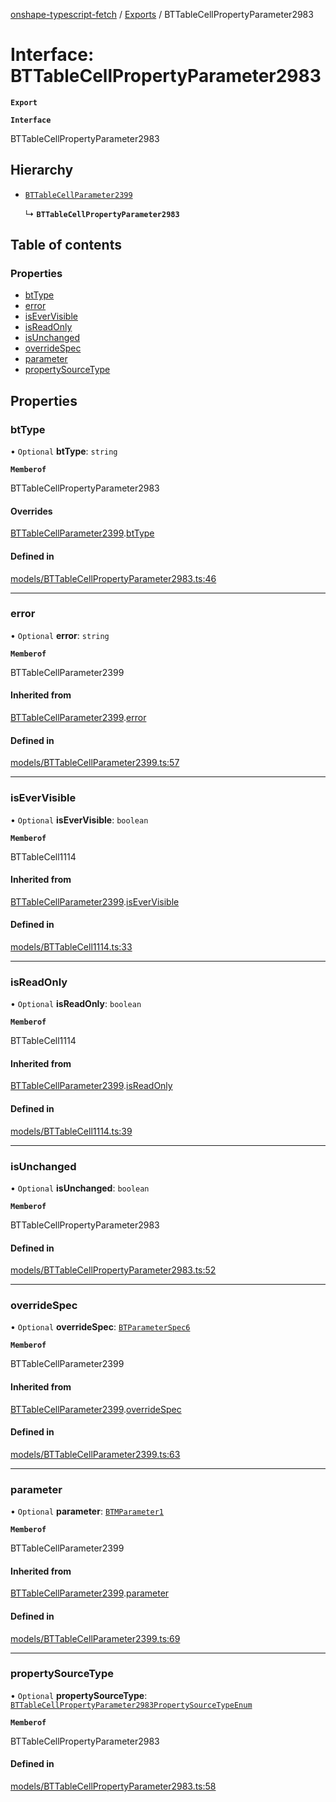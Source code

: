 [onshape-typescript-fetch](../README.md) / [Exports](../modules.md) / BTTableCellPropertyParameter2983

# Interface: BTTableCellPropertyParameter2983

**`Export`**

**`Interface`**

BTTableCellPropertyParameter2983

## Hierarchy

- [`BTTableCellParameter2399`](BTTableCellParameter2399.md)

  ↳ **`BTTableCellPropertyParameter2983`**

## Table of contents

### Properties

- [btType](BTTableCellPropertyParameter2983.md#bttype)
- [error](BTTableCellPropertyParameter2983.md#error)
- [isEverVisible](BTTableCellPropertyParameter2983.md#isevervisible)
- [isReadOnly](BTTableCellPropertyParameter2983.md#isreadonly)
- [isUnchanged](BTTableCellPropertyParameter2983.md#isunchanged)
- [overrideSpec](BTTableCellPropertyParameter2983.md#overridespec)
- [parameter](BTTableCellPropertyParameter2983.md#parameter)
- [propertySourceType](BTTableCellPropertyParameter2983.md#propertysourcetype)

## Properties

### btType

• `Optional` **btType**: `string`

**`Memberof`**

BTTableCellPropertyParameter2983

#### Overrides

[BTTableCellParameter2399](BTTableCellParameter2399.md).[btType](BTTableCellParameter2399.md#bttype)

#### Defined in

[models/BTTableCellPropertyParameter2983.ts:46](https://github.com/toebes/onshape-typescript-fetch/blob/3e11ae1/models/BTTableCellPropertyParameter2983.ts#L46)

___

### error

• `Optional` **error**: `string`

**`Memberof`**

BTTableCellParameter2399

#### Inherited from

[BTTableCellParameter2399](BTTableCellParameter2399.md).[error](BTTableCellParameter2399.md#error)

#### Defined in

[models/BTTableCellParameter2399.ts:57](https://github.com/toebes/onshape-typescript-fetch/blob/3e11ae1/models/BTTableCellParameter2399.ts#L57)

___

### isEverVisible

• `Optional` **isEverVisible**: `boolean`

**`Memberof`**

BTTableCell1114

#### Inherited from

[BTTableCellParameter2399](BTTableCellParameter2399.md).[isEverVisible](BTTableCellParameter2399.md#isevervisible)

#### Defined in

[models/BTTableCell1114.ts:33](https://github.com/toebes/onshape-typescript-fetch/blob/3e11ae1/models/BTTableCell1114.ts#L33)

___

### isReadOnly

• `Optional` **isReadOnly**: `boolean`

**`Memberof`**

BTTableCell1114

#### Inherited from

[BTTableCellParameter2399](BTTableCellParameter2399.md).[isReadOnly](BTTableCellParameter2399.md#isreadonly)

#### Defined in

[models/BTTableCell1114.ts:39](https://github.com/toebes/onshape-typescript-fetch/blob/3e11ae1/models/BTTableCell1114.ts#L39)

___

### isUnchanged

• `Optional` **isUnchanged**: `boolean`

**`Memberof`**

BTTableCellPropertyParameter2983

#### Defined in

[models/BTTableCellPropertyParameter2983.ts:52](https://github.com/toebes/onshape-typescript-fetch/blob/3e11ae1/models/BTTableCellPropertyParameter2983.ts#L52)

___

### overrideSpec

• `Optional` **overrideSpec**: [`BTParameterSpec6`](BTParameterSpec6.md)

**`Memberof`**

BTTableCellParameter2399

#### Inherited from

[BTTableCellParameter2399](BTTableCellParameter2399.md).[overrideSpec](BTTableCellParameter2399.md#overridespec)

#### Defined in

[models/BTTableCellParameter2399.ts:63](https://github.com/toebes/onshape-typescript-fetch/blob/3e11ae1/models/BTTableCellParameter2399.ts#L63)

___

### parameter

• `Optional` **parameter**: [`BTMParameter1`](BTMParameter1.md)

**`Memberof`**

BTTableCellParameter2399

#### Inherited from

[BTTableCellParameter2399](BTTableCellParameter2399.md).[parameter](BTTableCellParameter2399.md#parameter)

#### Defined in

[models/BTTableCellParameter2399.ts:69](https://github.com/toebes/onshape-typescript-fetch/blob/3e11ae1/models/BTTableCellParameter2399.ts#L69)

___

### propertySourceType

• `Optional` **propertySourceType**: [`BTTableCellPropertyParameter2983PropertySourceTypeEnum`](../modules.md#bttablecellpropertyparameter2983propertysourcetypeenum-1)

**`Memberof`**

BTTableCellPropertyParameter2983

#### Defined in

[models/BTTableCellPropertyParameter2983.ts:58](https://github.com/toebes/onshape-typescript-fetch/blob/3e11ae1/models/BTTableCellPropertyParameter2983.ts#L58)
